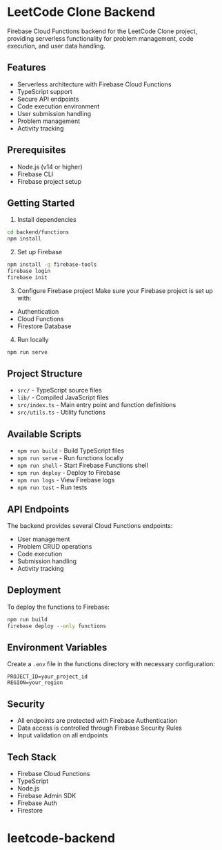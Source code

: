 # LeetCode Clone Backend

Firebase Cloud Functions backend for the LeetCode Clone project, providing serverless functionality for problem management, code execution, and user data handling.

## Features

- Serverless architecture with Firebase Cloud Functions
- TypeScript support
- Secure API endpoints
- Code execution environment
- User submission handling
- Problem management
- Activity tracking

## Prerequisites

- Node.js (v14 or higher)
- Firebase CLI
- Firebase project setup

## Getting Started

1. Install dependencies
```bash
cd backend/functions
npm install
```

2. Set up Firebase
```bash
npm install -g firebase-tools
firebase login
firebase init
```

3. Configure Firebase project
Make sure your Firebase project is set up with:
- Authentication
- Cloud Functions
- Firestore Database

4. Run locally
```bash
npm run serve
```

## Project Structure

- `src/` - TypeScript source files
- `lib/` - Compiled JavaScript files
- `src/index.ts` - Main entry point and function definitions
- `src/utils.ts` - Utility functions

## Available Scripts

- `npm run build` - Build TypeScript files
- `npm run serve` - Run functions locally
- `npm run shell` - Start Firebase Functions shell
- `npm run deploy` - Deploy to Firebase
- `npm run logs` - View Firebase logs
- `npm run test` - Run tests

## API Endpoints

The backend provides several Cloud Functions endpoints:

- User management
- Problem CRUD operations
- Code execution
- Submission handling
- Activity tracking

## Deployment

To deploy the functions to Firebase:

```bash
npm run build
firebase deploy --only functions
```

## Environment Variables

Create a `.env` file in the functions directory with necessary configuration:

```
PROJECT_ID=your_project_id
REGION=your_region
```

## Security

- All endpoints are protected with Firebase Authentication
- Data access is controlled through Firebase Security Rules
- Input validation on all endpoints

## Tech Stack

- Firebase Cloud Functions
- TypeScript
- Node.js
- Firebase Admin SDK
- Firebase Auth
- Firestore
# leetcode-backend
